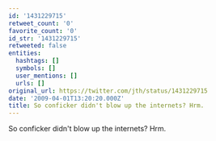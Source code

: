 ```yaml
---
id: '1431229715'
retweet_count: '0'
favorite_count: '0'
id_str: '1431229715'
retweeted: false
entities:
  hashtags: []
  symbols: []
  user_mentions: []
  urls: []
original_url: https://twitter.com/jth/status/1431229715
date: '2009-04-01T13:20:20.000Z'
title: So conficker didn't blow up the internets? Hrm.
---
```


So conficker didn't blow up the internets? Hrm.